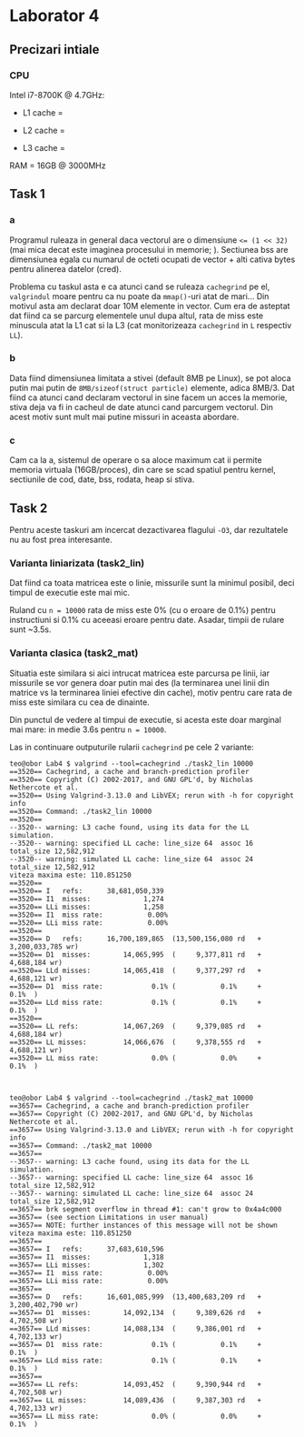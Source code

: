 # Laborator 4

## Precizari intiale
### CPU
Intel i7-8700K @ 4.7GHz:
- L1 cache = 

- L2 cache = 

- L3 cache = 

RAM = 16GB @ 3000MHz

## Task 1

### a
Programul ruleaza in general daca vectorul are o dimensiune `<= (1 << 32)`
(mai mica decat este imaginea procesului in memorie; ). Sectiunea bss are
dimensiunea egala cu numarul de octeti ocupati de vector + alti cativa bytes
pentru alinerea datelor (cred).

Problema cu taskul asta e ca atunci cand se ruleaza `cachegrind` pe el,
`valgrindul` moare pentru ca nu poate da `mmap()`-uri atat de mari... Din
motivul asta am declarat doar 10M elemente in vector. Cum era de asteptat dat
fiind ca se parcurg elementele unul dupa altul, rata de miss este minuscula atat
la L1 cat si la L3 (cat monitorizeaza `cachegrind` in `L` respectiv `LL`).

### b
Data fiind dimensiunea limitata a stivei (default 8MB pe Linux), se pot aloca
putin mai putin de `8MB/sizeof(struct particle)` elemente, adica 8MB/3. Dat
fiind ca atunci cand declaram vectorul in sine facem un acces la memorie, stiva
deja va fi in cacheul de date atunci cand parcurgem vectorul. Din acest motiv
sunt mult mai putine missuri in aceasta abordare.

### c
Cam ca la a, sistemul de operare o sa aloce maximum cat ii permite memoria
virtuala (16GB/proces), din care se scad spatiul pentru kernel, sectiunile de
cod, date, bss, rodata, heap si stiva.

## Task 2
Pentru aceste taskuri am incercat dezactivarea flagului `-O3`, dar rezultatele
nu au fost prea interesante.

### Varianta liniarizata (task2_lin)
Dat fiind ca toata matricea este o linie, missurile sunt la minimul posibil,
deci timpul de executie este mai mic.

Ruland cu `n = 10000` rata de miss este 0% (cu o eroare de 0.1%) pentru
instructiuni si 0.1% cu aceeasi eroare pentru date. Asadar, timpii de rulare
sunt ~3.5s.

### Varianta clasica (task2_mat)
Situatia este similara si aici intrucat matricea este parcursa pe linii, iar
missurile se vor genera doar putin mai des (la terminarea unei linii din
matrice vs la terminarea liniei efective din cache), motiv pentru care rata de
miss este similara cu cea de dinainte.

Din punctul de vedere al timpui de executie, si acesta este doar marginal mai
mare: in medie 3.6s pentru `n = 10000`.

Las in continuare outputurile rularii `cachegrind` pe cele 2 variante:

```
teo@obor Lab4 $ valgrind --tool=cachegrind ./task2_lin 10000
==3520== Cachegrind, a cache and branch-prediction profiler
==3520== Copyright (C) 2002-2017, and GNU GPL'd, by Nicholas Nethercote et al.
==3520== Using Valgrind-3.13.0 and LibVEX; rerun with -h for copyright info
==3520== Command: ./task2_lin 10000
==3520== 
--3520-- warning: L3 cache found, using its data for the LL simulation.
--3520-- warning: specified LL cache: line_size 64  assoc 16  total_size 12,582,912
--3520-- warning: simulated LL cache: line_size 64  assoc 24  total_size 12,582,912
viteza maxima este: 110.851250
==3520== 
==3520== I   refs:      38,681,050,339
==3520== I1  misses:             1,274
==3520== LLi misses:             1,258
==3520== I1  miss rate:           0.00%
==3520== LLi miss rate:           0.00%
==3520== 
==3520== D   refs:      16,700,189,865  (13,500,156,080 rd   + 3,200,033,785 wr)
==3520== D1  misses:        14,065,995  (     9,377,811 rd   +     4,688,184 wr)
==3520== LLd misses:        14,065,418  (     9,377,297 rd   +     4,688,121 wr)
==3520== D1  miss rate:            0.1% (           0.1%     +           0.1%  )
==3520== LLd miss rate:            0.1% (           0.1%     +           0.1%  )
==3520== 
==3520== LL refs:           14,067,269  (     9,379,085 rd   +     4,688,184 wr)
==3520== LL misses:         14,066,676  (     9,378,555 rd   +     4,688,121 wr)
==3520== LL miss rate:             0.0% (           0.0%     +           0.1%  )



teo@obor Lab4 $ valgrind --tool=cachegrind ./task2_mat 10000
==3657== Cachegrind, a cache and branch-prediction profiler
==3657== Copyright (C) 2002-2017, and GNU GPL'd, by Nicholas Nethercote et al.
==3657== Using Valgrind-3.13.0 and LibVEX; rerun with -h for copyright info
==3657== Command: ./task2_mat 10000
==3657== 
--3657-- warning: L3 cache found, using its data for the LL simulation.
--3657-- warning: specified LL cache: line_size 64  assoc 16  total_size 12,582,912
--3657-- warning: simulated LL cache: line_size 64  assoc 24  total_size 12,582,912
==3657== brk segment overflow in thread #1: can't grow to 0x4a4c000
==3657== (see section Limitations in user manual)
==3657== NOTE: further instances of this message will not be shown
viteza maxima este: 110.851250
==3657== 
==3657== I   refs:      37,683,610,596
==3657== I1  misses:             1,318
==3657== LLi misses:             1,302
==3657== I1  miss rate:           0.00%
==3657== LLi miss rate:           0.00%
==3657== 
==3657== D   refs:      16,601,085,999  (13,400,683,209 rd   + 3,200,402,790 wr)
==3657== D1  misses:        14,092,134  (     9,389,626 rd   +     4,702,508 wr)
==3657== LLd misses:        14,088,134  (     9,386,001 rd   +     4,702,133 wr)
==3657== D1  miss rate:            0.1% (           0.1%     +           0.1%  )
==3657== LLd miss rate:            0.1% (           0.1%     +           0.1%  )
==3657== 
==3657== LL refs:           14,093,452  (     9,390,944 rd   +     4,702,508 wr)
==3657== LL misses:         14,089,436  (     9,387,303 rd   +     4,702,133 wr)
==3657== LL miss rate:             0.0% (           0.0%     +           0.1%  )

```